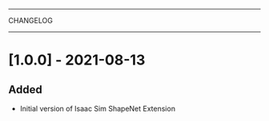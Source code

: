**********
CHANGELOG
**********

[1.0.0] - 2021-08-13
========================

Added
-------
- Initial version of Isaac Sim ShapeNet Extension
